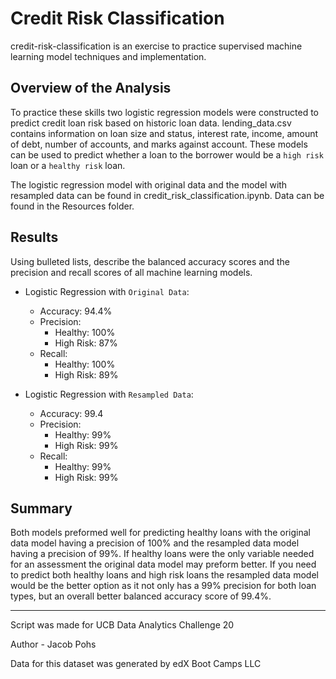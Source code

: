 # Credit Risk Classification

credit-risk-classification is an exercise to practice supervised machine learning model techniques and implementation. 

## Overview of the Analysis
To practice these skills two logistic regression models were constructed to predict credit loan risk based on historic loan data. lending_data.csv contains information on loan size and status, interest rate, income, amount of debt, number of accounts, and marks against account. These models can be used to predict whether a loan to the borrower would be a `high risk` loan or a `healthy risk` loan.

The logistic regression model with original data and the model with resampled data can be found in credit_risk_classification.ipynb.
Data can be found in the Resources folder.

## Results

Using bulleted lists, describe the balanced accuracy scores and the precision and recall scores of all machine learning models.

* Logistic Regression with `Original Data`: 
  * Accuracy: 94.4%
  * Precision:
    * Healthy: 100%
    * High Risk: 87%
  * Recall:
    * Healthy: 100%
    * High Risk: 89%

* Logistic Regression with `Resampled Data`: 
  * Accuracy: 99.4
  * Precision:
    * Healthy: 99%
    * High Risk: 99%
  * Recall:
    * Healthy: 99%
    * High Risk: 99%

## Summary

Both models preformed well for predicting healthy loans with the original data model having a precision of 100% and the resampled data model having a precision of 99%. If healthy loans were the only variable needed for an assessment the original data model may preform better. If you need to predict both healthy loans and high risk loans the resampled data model would be the better option as it not only has a 99% precision for both loan types, but an overall better balanced accuracy score of 99.4%.

---
Script was made for UCB Data Analytics Challenge 20

Author - Jacob Pohs

Data for this dataset was generated by edX Boot Camps LLC